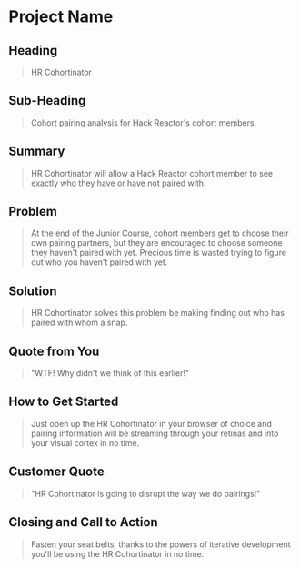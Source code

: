 # Project Name #

<!--
> This material was originally posted [here](http://www.quora.com/What-is-Amazons-approach-to-product-development-and-product-management). It is reproduced here for posterities sake.

There is an approach called "working backwards" that is widely used at Amazon. They work backwards from the customer, rather than starting with an idea for a product and trying to bolt customers onto it. While working backwards can be applied to any specific product decision, using this approach is especially important when developing new products or features.

For new initiatives a product manager typically starts by writing an internal press release announcing the finished product. The target audience for the press release is the new/updated product's customers, which can be retail customers or internal users of a tool or technology. Internal press releases are centered around the customer problem, how current solutions (internal or external) fail, and how the new product will blow away existing solutions.

If the benefits listed don't sound very interesting or exciting to customers, then perhaps they're not (and shouldn't be built). Instead, the product manager should keep iterating on the press release until they've come up with benefits that actually sound like benefits. Iterating on a press release is a lot less expensive than iterating on the product itself (and quicker!).

If the press release is more than a page and a half, it is probably too long. Keep it simple. 3-4 sentences for most paragraphs. Cut out the fat. Don't make it into a spec. You can accompany the press release with a FAQ that answers all of the other business or execution questions so the press release can stay focused on what the customer gets. My rule of thumb is that if the press release is hard to write, then the product is probably going to suck. Keep working at it until the outline for each paragraph flows.

Oh, and I also like to write press-releases in what I call "Oprah-speak" for mainstream consumer products. Imagine you're sitting on Oprah's couch and have just explained the product to her, and then you listen as she explains it to her audience. That's "Oprah-speak", not "Geek-speak".

Once the project moves into development, the press release can be used as a touchstone; a guiding light. The product team can ask themselves, "Are we building what is in the press release?" If they find they're spending time building things that aren't in the press release (overbuilding), they need to ask themselves why. This keeps product development focused on achieving the customer benefits and not building extraneous stuff that takes longer to build, takes resources to maintain, and doesn't provide real customer benefit (at least not enough to warrant inclusion in the press release).
 -->

## Heading ##
  > HR Cohortinator

## Sub-Heading ##
  > Cohort pairing analysis for Hack Reactor's cohort members.

## Summary ##
  > HR Cohortinator will allow a Hack Reactor cohort member to see exactly who they
  have or have not paired with.

## Problem ##
  > At the end of the Junior Course, cohort members get to choose their own pairing
  partners, but they are encouraged to choose someone they haven't paired with yet.
  Precious time is wasted trying to figure out who you haven't paired with yet.

## Solution ##
  > HR Cohortinator solves this problem be making finding out who has paired with
  whom a snap.

## Quote from You ##
  > "WTF! Why didn't we think of this earlier!"

## How to Get Started ##
  > Just open up the HR Cohortinator in your browser of choice and pairing information
  will be streaming through your retinas and into your visual cortex in no time.

## Customer Quote ##
  > "HR Cohortinator is going to disrupt the way we do pairings!"

## Closing and Call to Action ##
  > Fasten your seat belts, thanks to the powers of iterative development you'll be
  using the HR Cohortinator in no time.
